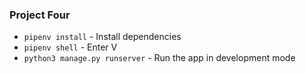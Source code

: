 ### Project Four

* `pipenv install` - Install dependencies
* `pipenv shell` - Enter V
* `python3 manage.py runserver` - Run the app in development mode
